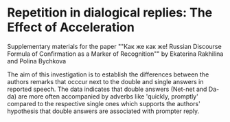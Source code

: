 # Repetition in dialogical replies: The Effect of Acceleration

Supplementary materials for the paper ""Как же как же! Russian Discourse Formula of Confirmation as a Marker of Recognition"" 
by Ekaterina Rakhilina and Polina Bychkova

The aim of this investigation is to establish the differences between the authors remarks that occcur next to the double and single answers in reported speech. The data indicates that double answers (Net-net and Da-da) are more often accompanied by adverbs like 'quickly, promptly' compared to the respective single ones which supports the authors' hypothesis that double answers are associated with prompter reply.
